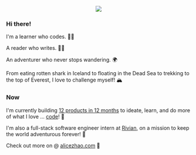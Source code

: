 <p align="center">
<img src="https://user-images.githubusercontent.com/66543449/148670504-0de5b0f7-701e-42df-a404-6fbcaf002f07.png" />
</p>

### Hi there!

I'm a learner who codes. 👩‍💻

A reader who writes. ✍🏼

An adventurer who never stops wandering. 🌍

From eating rotten shark in Iceland to floating in the Dead Sea to trekking to the top of Everest, I love to challenge myself! 🏔️

### Now

I'm currently building [12 products in 12 months](https://www.12products.xyz/) to ideate, learn, and do more of what I love ... [code](https://github.com/12products)!  🎉

I'm also a full-stack software engineer intern at [Rivian](https://rivian.com/), on a mission to keep the world adventurous forever! 🚗

Check out more on @ [alicezhao.com](alicezhao.com) 🌱

<!--
**alicelovescake/alicelovescake** is a ✨ _special_ ✨ repository because its `README.md` (this file) appears on your GitHub profile.

Here are some ideas to get you started:

- 🔭 I’m currently working on ...
- 🌱 I’m currently learning ...
- 👯 I’m looking to collaborate on ...
- 🤔 I’m looking for help with ...
- 💬 Ask me about ...
- 📫 How to reach me: ...
- 😄 Pronouns: ...
- ⚡ Fun fact: ...
-->
